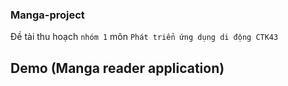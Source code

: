 ### Manga-project
Đề tài thu hoạch `nhóm 1` môn `Phát triển ứng dụng di động CTK43`
## Demo (Manga reader application)
